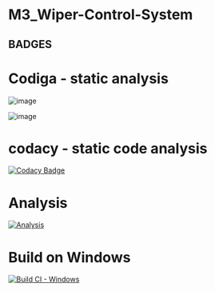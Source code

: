 # M3_Wiper-Control-System

## BADGES

# Codiga - static analysis 
![image](https://user-images.githubusercontent.com/101582230/168410090-7b19211a-8f10-41cd-8f61-d7fa91c9f947.png)

![image](https://user-images.githubusercontent.com/101582230/168410101-14df6b80-bea0-4ace-9bab-6a65acb39385.png)

# codacy - static code analysis
[![Codacy Badge](https://app.codacy.com/project/badge/Grade/76812c0319674d12b15a9265a404a6a6)](https://www.codacy.com/gh/Nirmala1-2/M3_Wiper-Control-System/dashboard?utm_source=github.com&amp;utm_medium=referral&amp;utm_content=Nirmala1-2/M3_Wiper-Control-System&amp;utm_campaign=Badge_Grade)

# Analysis
[![Analysis](https://github.com/Nirmala1-2/M3_Wiper-Control-System/actions/workflows/Analysis.yml/badge.svg)](https://github.com/Nirmala1-2/M3_Wiper-Control-System/actions/workflows/Analysis.yml)

# Build on Windows
[![Build CI - Windows](https://github.com/Nirmala1-2/M3_Wiper-Control-System/actions/workflows/Build-Windows.yml/badge.svg)](https://github.com/Nirmala1-2/M3_Wiper-Control-System/actions/workflows/Build-Windows.yml)
